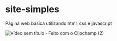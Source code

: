 # site-simples
Página web básica utilizando html, css e javascript

![Vídeo sem título ‐ Feito com o Clipchamp (2)](https://github.com/emanoelcs92/site-simples/assets/89223529/f62f8eea-ef99-4ee1-b4bc-aa150a2260eb)
